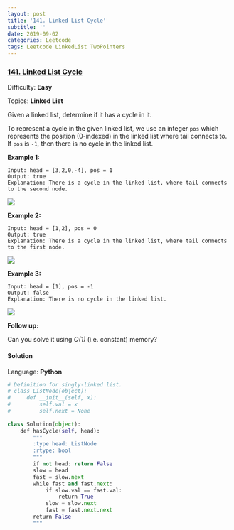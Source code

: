 ```yaml
---
layout: post
title: '141. Linked List Cycle'
subtitle: ''
date: 2019-09-02
categories: Leetcode
tags: Leetcode LinkedList TwoPointers
---
```

### [141\. Linked List Cycle](https://leetcode.com/problems/linked-list-cycle/)

Difficulty: **Easy**

Topics: **Linked List**


Given a linked list, determine if it has a cycle in it.

To represent a cycle in the given linked list, we use an integer `pos` which represents the position (0-indexed) in the linked list where tail connects to. If `pos` is `-1`, then there is no cycle in the linked list.


**Example 1:**

```
Input: head = [3,2,0,-4], pos = 1
Output: true
Explanation: There is a cycle in the linked list, where tail connects to the second node.
```


![](https://assets.leetcode.com/uploads/2018/12/07/circularlinkedlist.png)

**Example 2:**

```
Input: head = [1,2], pos = 0
Output: true
Explanation: There is a cycle in the linked list, where tail connects to the first node.
```


![](https://assets.leetcode.com/uploads/2018/12/07/circularlinkedlist_test2.png)

**Example 3:**

```
Input: head = [1], pos = -1
Output: false
Explanation: There is no cycle in the linked list.
```


![](https://assets.leetcode.com/uploads/2018/12/07/circularlinkedlist_test3.png)

**Follow up:**

Can you solve it using _O(1)_ (i.e. constant) memory?


#### Solution

Language: **Python**

```python
# Definition for singly-linked list.
# class ListNode(object):
#     def __init__(self, x):
#         self.val = x
#         self.next = None
​
class Solution(object):
    def hasCycle(self, head):
        """
        :type head: ListNode
        :rtype: bool
        """
        if not head: return False
        slow = head
        fast = slow.next
        while fast and fast.next:
            if slow.val == fast.val:
                return True
            slow = slow.next
            fast = fast.next.next
        return False
        """
```